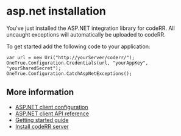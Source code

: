 asp.net installation
====================

You've just installed the ASP.NET integration library for codeRR. 
All uncaught exceptions will automatically be uploaded to codeRR.

To get started add the following code to your application:

```
var url = new Uri("http://yourServer/coderr/");
OneTrue.Configuration.Credentials(url, "yourAppKey", "yourSharedSecret");
OneTrue.Configuration.CatchAspNetExceptions();
```

## More information

* [ASP.NET client configuration](index.md)
* [ASP.NET client API reference](http://coderrapp.com/docs/api/client/aspnet/)
* [Getting started guide](../../gettingstarted.md)
* [Install codeRR server](http://coderrapp.com/download/server/)
